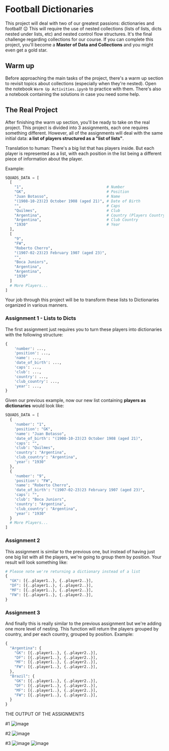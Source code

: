 # Football Dictionaries

This project will deal with two of our greatest passions: dictionaries and football! 😉 This will require the use of nested collections (lists of lists, dicts nested under lists, etc) and nested control flow structures. It's the final challenge regarding collections for our course. If you can complete this project, you'll become a **Master of Data and Collections** and you might even get a gold star.

## Warm up

Before approaching the main tasks of the project, there's a warm up section to revisit topics about collections (especially when they're nested). Open the notebook `Warm Up Activities.ipynb` to practice with them. There's also a notebook containing the solutions in case you need some help.

## The Real Project

After finishing the warm up section, you'll be ready to take on the real project. This project is divided into 3 assignments, each one requires something different. However, all of the assignments will deal with the same initial data: **a list of players structured as a "list of lists"**.

Translation to human: There's a big list that has players inside. But each player is represented as a list, with each position in the list being a different piece of information about the player.



Example:

```python
SQUADS_DATA = [
  [
    "1",                                     # Number
    "GK",                                    # Position
    "Juan Botasso",                          # Name
    "(1908-10-23)23 October 1908 (aged 21)", # Date of Birth
    "",                                      # Caps
    "Quilmes",                               # Club
    "Argentina",                             # Country (Players Country)
    "Argentina",                             # Club Country
    "1930"                                   # Year
  ],
  [
    "9",
    "FW",
    "Roberto Cherro",
    "(1907-02-23)23 February 1907 (aged 23)",
    "",
    "Boca Juniors",
    "Argentina",
    "Argentina",
    "1930"
  ]
  # More Players...
]
```

Your job through this project will be to transform these lists to Dictionaries organized in various manners.

### Assignment 1 - Lists to Dicts

The first assignment just requires you to turn these players into dictionaries with the following structure:

```python
{
    'number': ...,
    'position': ...,
    'name': ...,
    'date_of_birth': ...,
    'caps': ...,
    'club': ...,
    'country': ...,
    'club_country': ...,
    'year': ...,
}
```

Given our previous example, now our new list containing **players as dictionaries** would look like:

```python
SQUADS_DATA = [
  {
    'number': "1",
    'position': "GK",
    'name': "Juan Botasso",
    'date_of_birth': "(1908-10-23)23 October 1908 (aged 21)",
    'caps': "",
    'club': "Quilmes",
    'country': "Argentina",
    'club_country': "Argentina",
    'year': "1930"
  },
  {
    'number': "9",
    'position': "FW",
    'name': "Roberto Cherro",
    'date_of_birth': "(1907-02-23)23 February 1907 (aged 23)",
    'caps': "",
    'club': "Boca Juniors",
    'country': "Argentina",
    'club_country': "Argentina",
    'year': "1930"
  }
  # More Players...
]
```

### Assignment 2

This assignment is similar to the previous one, but instead of having just one big list with all the players, we're going to group them by position. Your result will look something like:

```python
# Please note we're returning a dictionary instead of a list
{
  "GK": [{..player1..}, {..player2..}],
  "DF": [{..player1..}, {..player2..}],
  "MF": [{..player1..}, {..player2..}],
  "FW": [{..player1..}, {..player2..}],
}
```

### Assignment 3

And finally this is really similar to the previous assignment but we're adding one more level of nesting. This function will return the players grouped by country, and per each country, grouped by position. Example:

```python
{
  "Argentina": {
    "GK": [{..player1..}, {..player2..}],
    "DF": [{..player1..}, {..player2..}],
    "MF": [{..player1..}, {..player2..}],
    "FW": [{..player1..}, {..player2..}],
  },
  "Brazil": {
    "GK": [{..player1..}, {..player2..}],
    "DF": [{..player1..}, {..player2..}],
    "MF": [{..player1..}, {..player2..}],
    "FW": [{..player1..}, {..player2..}],
  }
}
```


THE OUTPUT OF THE ASSIGNMENTS

#1
![image](https://github.com/user-attachments/assets/f33cf106-fa70-4b65-9442-370a956d27ac)

#2
![image](https://github.com/user-attachments/assets/cccab5aa-22a3-474f-a870-b7c9cfc4fea1)

#3
![image](https://github.com/user-attachments/assets/34e220cd-f605-4403-9c87-a1879190566d)
![image](https://github.com/user-attachments/assets/8737bf23-664d-4593-931e-febb903662b2)
